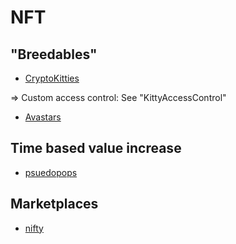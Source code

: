 # NFT

## "Breedables"

- [CryptoKitties](https://etherscan.io/address/0x06012c8cf97bead5deae237070f9587f8e7a266d/#code)

=> Custom access control: See "KittyAccessControl"

- [Avastars](https://etherscan.io/address/0xf3e778f839934fc819cfa1040aabacecba01e049#code)

## Time based value increase

- [psuedopops](https://polygonscan.com/address/0x85c4ae348d35784f6f28b3fface7cb1629d5126c#contracts)

## Marketplaces

- [nifty](https://etherscan.io/address/0x237887b20aa0da30d0ce2c5c0428976c0db57fb9?__cf_chl_captcha_tk__=pmd_xOjJDXRboaAneQVZZihTRCje3VOHeHvm3XRo_IwQakU-1634571269-0-gqNtZGzNA1CjcnBszQql#code)
